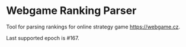 # Webgame Ranking Parser

Tool for parsing rankings for online strategy game https://webgame.cz.

Last supported epoch is #167.
